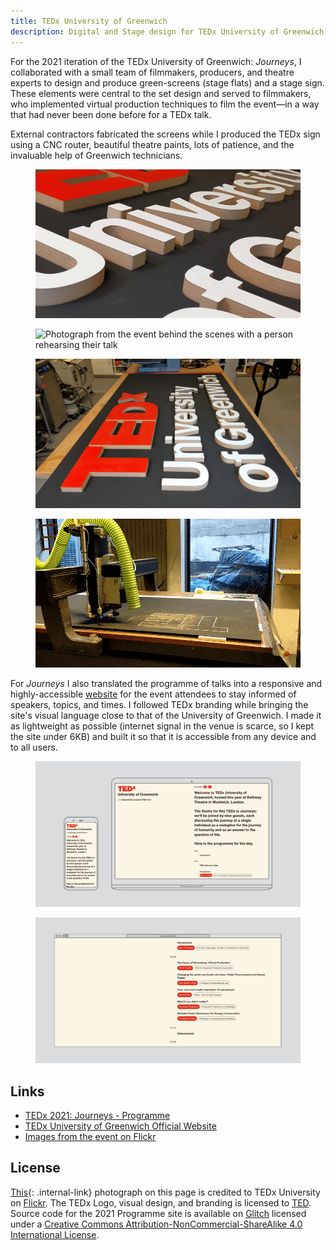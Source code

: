 ```yaml
---
title: TEDx University of Greenwich
description: Digital and Stage design for TEDx University of Greenwich, 2019-2021
---
```

For the 2021 iteration of the TEDx University of Greenwich: _Journeys_, I collaborated with a small team of filmmakers, producers, and theatre experts to design and produce green-screens (stage flats) and a stage sign. These elements were central to the set design and served to filmmakers, who implemented virtual production techniques to film the event—in a way that had never been done before for a TEDx talk.

External contractors fabricated the screens while I produced the TEDx sign using a CNC router, beautiful theatre paints, lots of patience, and the invaluable help of Greenwich technicians.

<div class="split-layout">
    <figure style="flex: 1.777">
        <img src="assets/tedx/sign_3.jpg" alt="Close-up of the TEDx University of Greenwich sign showing the letters places on the board" loading="lazy">
    </figure>
    <figure style="flex: 1.5">
        <img id="event_image" src="assets/tedx/event_1.jpg" alt="Photograph from the event behind the scenes with a person rehearsing their talk" loading="lazy">
    </figure>
</div>

<div class="split-layout">
    <figure style="flex: 1.777">
        <img src="assets/tedx/sign_2.jpg" alt="View of the sign from the side, pictured in a workshop" loading="lazy">
    </figure>
    <figure style="flex: 1.777">
        <img src="assets/tedx/cnc.gif" alt="Lopping GIF of the CNC machine imprinting the TED letters on a black MDF board" loading="lazy">
    </figure>
</div>

For _Journeys_ I also translated the programme of talks into a responsive and highly-accessible [website](https://journeys-tedx.glitch.me/) for the event attendees to stay informed of speakers, topics, and times. I followed TEDx branding while bringing the site's visual language close to that of the University of Greenwich. I made it as lightweight as possible (internet signal in the venue is scarce, so I kept the site under 6KB) and built it so that it is accessible from any device and to all users. 

<figure>
    <img src="assets/tedx/frame.jpg" alt="Mockup of a phone and a laptop with the TEDx 2021 programme website in their viewports" loading="lazy">
</figure>

<figure>
    <img src="assets/tedx/browser-mockup.jpg" alt="mockup of a browser window showing the TEDx 2021 Programme website." loading="lazy">
</figure>

## Links

- [TEDx 2021: Journeys - Programme](https://journeys-tedx.glitch.me/)
- [TEDx University of Greenwich Official Website](https://www.tedxgreenwichuniversity.co.uk/)
- [Images from the event on Flickr](https://www.flickr.com/photos/186880348@N07/)

## License

[This](#event_image){: .internal-link} photograph on this page is credited to TEDx University on <a href="https://flic.kr/p/2mGZF7n" target="_blank" rel="noopener noreferrer">Flickr</a>. The TEDx Logo, visual design, and branding is licensed to <a href="https://www.ted.com/about/programs-initiatives/tedx-program" target="_blank" rel="noopener noreferrer">TED</a>. Source code for the 2021 Programme site is available on <a href="https://glitch.com/edit/#!/journeys-tedx" target="_blank" rel="noopener noreferrer">Glitch</a> licensed under a <a rel="license" href="http://creativecommons.org/licenses/by-nc-sa/4.0/" target="_blank" rel="noopener noreferrer">Creative Commons Attribution-NonCommercial-ShareAlike 4.0 International License</a>.


